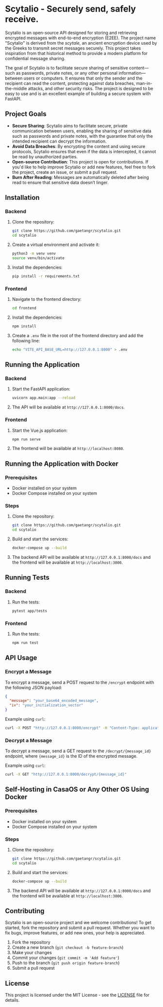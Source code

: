 # Scytalio - Securely send, safely receive.

Scytalio is an open-source API designed for storing and retrieving encrypted messages with end-to-end encryption (E2EE). The project name "Scytalio" is derived from the *scytale*, an ancient encryption device used by the Greeks to transmit secret messages securely. This project takes inspiration from that historical method to provide a modern platform for confidential message sharing. 

The goal of Scytalio is to facilitate secure sharing of sensitive content—such as passwords, private notes, or any other personal information—between users or computers. It ensures that only the sender and the recipient can read the content, protecting against data breaches, man-in-the-middle attacks, and other security risks. The project is designed to be easy to use and is an excellent example of building a secure system with FastAPI.

## Project Goals

- **Secure Sharing**: Scytalio aims to facilitate secure, private communication between users, enabling the sharing of sensitive data such as passwords and private notes, with the guarantee that only the intended recipient can decrypt the information.
- **Avoid Data Breaches**: By encrypting the content and using secure protocols, Scytalio ensures that even if the data is intercepted, it cannot be read by unauthorized parties.
- **Open-source Contribution**: This project is open for contributions. If you'd like to help improve Scytalio or add new features, feel free to fork the project, create an issue, or submit a pull request.
- **Burn After Reading**: Messages are automatically deleted after being read to ensure that sensitive data doesn’t linger.

## Installation

### Backend

1. Clone the repository:

    ```sh
    git clone https://github.com/gaetangr/scytalio.git
    cd scytalio
    ```

2. Create a virtual environment and activate it:

    ```sh
    python3 -m venv venv
    source venv/bin/activate
    ```

3. Install the dependencies:

    ```sh
    pip install -r requirements.txt
    ```

### Frontend

1. Navigate to the frontend directory:

    ```sh
    cd frontend
    ```

2. Install the dependencies:

    ```sh
    npm install
    ```

3. Create a `.env` file in the root of the frontend directory and add the following line:

    ```sh
    echo "VITE_API_BASE_URL=http://127.0.0.1:8000" > .env
    ```

## Running the Application

### Backend

1. Start the FastAPI application:

    ```sh
    uvicorn app.main:app --reload
    ```

2. The API will be available at `http://127.0.0.1:8000/docs`.

### Frontend

1. Start the Vue.js application:

    ```sh
    npm run serve
    ```

2. The frontend will be available at `http://localhost:8080`.

## Running the Application with Docker

### Prerequisites

- Docker installed on your system
- Docker Compose installed on your system

### Steps

1. Clone the repository:

    ```sh
    git clone https://github.com/gaetangr/scytalio.git
    cd scytalio
    ```

2. Build and start the services:

    ```sh
    docker-compose up --build
    ```

3. The backend API will be available at `http://127.0.0.1:8000/docs` and the frontend will be available at `http://localhost:3000`.

## Running Tests

### Backend

1. Run the tests:
    ```sh
    pytest app/tests
    ```

### Frontend

1. Run the tests:
    ```sh
    npm run test
    ```

## API Usage

### Encrypt a Message

To encrypt a message, send a POST request to the `/encrypt` endpoint with the following JSON payload:

```json
{
  "message": "your_base64_encoded_message",
  "iv": "your_initialization_vector"
}
```

Example using `curl`:

```sh
curl -X POST "http://127.0.0.1:8000/encrypt" -H "Content-Type: application/json" -d '{"message": "dGVzdCBtZXNzYWdl", "iv": "dGVzdF9pdg=="}'
```

### Decrypt a Message

To decrypt a message, send a GET request to the `/decrypt/{message_id}` endpoint, where `{message_id}` is the ID of the encrypted message.

Example using `curl`:

```sh
curl -X GET "http://127.0.0.1:8000/decrypt/{message_id}"
```

## Self-Hosting in CasaOS or Any Other OS Using Docker

### Prerequisites

- Docker installed on your system
- Docker Compose installed on your system

### Steps

1. Clone the repository:

    ```sh
    git clone https://github.com/gaetangr/scytalio.git
    cd scytalio
    ```

2. Build and start the services:

    ```sh
    docker-compose up --build
    ```

3. The backend API will be available at `http://127.0.0.1:8000/docs` and the frontend will be available at `http://localhost:3000`.

## Contributing

Scytalio is an open-source project and we welcome contributions! To get started, fork the repository and submit a pull request. Whether you want to fix bugs, improve features, or add new ones, your help is appreciated.

1. Fork the repository
2. Create a new branch (`git checkout -b feature-branch`)
3. Make your changes
4. Commit your changes (`git commit -m 'Add feature'`)
5. Push to the branch (`git push origin feature-branch`)
6. Submit a pull request

## License

This project is licensed under the MIT License - see the [LICENSE](http://_vscodecontentref_/1) file for details.
